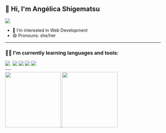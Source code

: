## 👋 Hi, I'm Angélica Shigematsu 
 <a href="https://www.linkedin.com/in/angelica-shigematsu" target="_blank"><img src="https://img.shields.io/badge/-LinkedIn-%230077B5?style=for-the-badge&logo=linkedin&logoColor=white" target="_blank" align="center"></a>

- 👀 I’m interested in Web Development
- 😄 Pronouns: she/her
---
 ### 👩‍💻 I'm currently learning languages and tools:
<div>
<img src="https://img.shields.io/badge/HTML5-E34F26?style=for-the-badge&logo=html5&logoColor=white"/>
<img scr="https://img.shields.io/badge/CSS3-1572B6?style=for-the-badge&logo=css3&logoColor=white"/>
<img src="https://img.shields.io/badge/JavaScript-F7DF1E?style=for-the-badge&logo=javascript&logoColor=black"/>
<img src="https://img.shields.io/badge/Node.js-43853D?style=for-the-badge&logo=node.js&logoColor=white"/>
<img src="https://img.shields.io/badge/Visual_Studio_Code-0078D4?style=for-the-badge&logo=visual%20studio%20code&logoColor=white"/>
<img src="https://img.shields.io/badge/GIT-E44C30?style=for-the-badge&logo=git&logoColor=white"/>
</div>
---
<div>
<a href="https://github.com/angelica-shigematsu">
  <img height="180em" src="https://github-readme-stats.vercel.app/api/top-langs/?username=angelica-shigematsu&layout=compact&langs_count=7&theme=dracula"/>
  <img height="180em" src="https://github-readme-stats.vercel.app/api?username=angelica-shigematsu&show_icons=true&theme=dracula&include_all_commits=true&count_private=true"/>
</div>


                    
          
